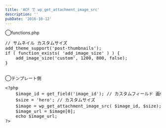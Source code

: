 ```yaml
---
title: 'ACF で wp_get_attachment_image_src'
description: ''
pubDate: '2016-10-12'
---
```


<p>◯functions.php</p>
<pre class="brush: php; title: ; notranslate" title="">// サムネイル カスタムサイズ
add_theme_support('post-thumbnails');
if ( function_exists( 'add_image_size' ) ) {
	add_image_size('custom', 1200, 800, false);
}
</pre>
<p>&nbsp;<br>
◯テンプレート側</p>
<pre class="brush: php; title: ; notranslate" title="">&lt;?php
	$image_id = get_field('image_id'); // カスタムフィールド 画像ID
	$size = 'hero'; // カスタムサイズ
	$image = wp_get_attachment_image_src( $image_id, $size); // 'custom'サイズの画像情報取得
	$image_url = $image[0];
	echo $image_url;
?&gt;
</pre>
